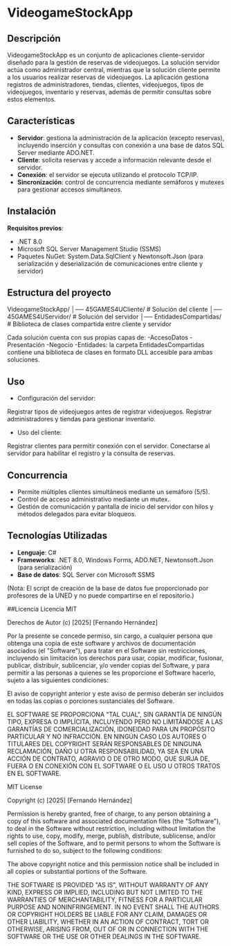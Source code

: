# VideogameStockApp

## Descripción
VideogameStockApp es un conjunto de aplicaciones cliente-servidor diseñado para la gestión de reservas de videojuegos. La solución servidor actúa como administrador central, mientras que la solución cliente permite a los usuarios realizar reservas de videojuegos. La aplicación gestiona registros de administradores, tiendas, clientes, videojuegos, tipos de videojuegos, inventario y reservas, además de permitir consultas sobre estos elementos.

## Características
- **Servidor**: gestiona la administración de la aplicación (excepto reservas), incluyendo inserción y consultas con conexión a una base de datos SQL Server mediante ADO.NET.
- **Cliente**: solicita reservas y accede a información relevante desde el servidor.
- **Conexión**: el servidor se ejecuta utilizando el protocolo TCP/IP.
- **Sincronización**: control de concurrencia mediante semáforos y mutexes para gestionar accesos simultáneos.

## Instalación
**Requisitos previos**:

- .NET 8.0
- Microsoft SQL Server Management Studio (SSMS)
- Paquetes NuGet: System.Data.SqlClient y Newtonsoft.Json (para serialización y deserialización de comunicaciones entre cliente y servidor)


## Estructura del proyecto
VideogameStockApp/
│── 45GAMES4UCliente/        # Solución del cliente
│── 45GAMES4UServidor/       # Solución del servidor
│── EntidadesCompartidas/    # Biblioteca de clases compartida entre cliente y servidor

Cada solución cuenta con sus propias capas de:
-AccesoDatos
-Presentación
-Negocio
-Entidades: la carpeta EntidadesCompartidas contiene una biblioteca de clases en formato DLL accesible para ambas soluciones.


## Uso
- Configuración del servidor:

Registrar tipos de videojuegos antes de registrar videojuegos.
Registrar administradores y tiendas para gestionar inventario.

- Uso del cliente:

Registrar clientes para permitir conexión con el servidor.
Conectarse al servidor para habilitar el registro y la consulta de reservas.

## Concurrencia
- Permite múltiples clientes simultáneos mediante un semáforo (5/5).
- Control de acceso administrativo mediante un mutex.
- Gestión de comunicación y pantalla de inicio del servidor con hilos y métodos delegados para evitar bloqueos.

## Tecnologías Utilizadas
- **Lenguaje**: C#
- **Frameworks**: .NET 8.0, Windows Forms, ADO.NET, Newtonsoft.Json (para serialización)
- **Base de datos**: SQL Server con Microsoft SSMS

(Nota: El script de creación de la base de datos fue proporcionado por profesores de la UNED y no puede compartirse en el repositorio.)

##Licencia
Licencia MIT

Derechos de Autor (c) [2025] [Fernando Hernández]

Por la presente se concede permiso, sin cargo, a cualquier persona que obtenga una copia
de este software y archivos de documentación asociados (el "Software"), para tratar
en el Software sin restricciones, incluyendo sin limitación los derechos
para usar, copiar, modificar, fusionar, publicar, distribuir, sublicenciar, y/o vender
copias del Software, y para permitir a las personas a quienes se les proporcione el Software
hacerlo, sujeto a las siguientes condiciones:

El aviso de copyright anterior y este aviso de permiso deberán ser incluidos en todas
las copias o porciones sustanciales del Software.

EL SOFTWARE SE PROPORCIONA "TAL CUAL", SIN GARANTÍA DE NINGÚN TIPO, EXPRESA O
IMPLÍCITA, INCLUYENDO PERO NO LIMITÁNDOSE A LAS GARANTÍAS DE COMERCIALIZACIÓN,
IDONEIDAD PARA UN PROPÓSITO PARTICULAR Y NO INFRACCIÓN. EN NINGÚN CASO LOS
AUTORES O TITULARES DEL COPYRIGHT SERÁN RESPONSABLES DE NINGUNA RECLAMACIÓN, DAÑO U OTRA
RESPONSABILIDAD, YA SEA EN UNA ACCIÓN DE CONTRATO, AGRAVIO O DE OTRO MODO, QUE SURJA DE,
FUERA O EN CONEXIÓN CON EL SOFTWARE O EL USO U OTROS TRATOS EN EL
SOFTWARE.

MIT License

Copyright (c) [2025] [Fernando Hernández]

Permission is hereby granted, free of charge, to any person obtaining a copy
of this software and associated documentation files (the "Software"), to deal
in the Software without restriction, including without limitation the rights
to use, copy, modify, merge, publish, distribute, sublicense, and/or sell
copies of the Software, and to permit persons to whom the Software is
furnished to do so, subject to the following conditions:

The above copyright notice and this permission notice shall be included in all
copies or substantial portions of the Software.

THE SOFTWARE IS PROVIDED "AS IS", WITHOUT WARRANTY OF ANY KIND, EXPRESS OR
IMPLIED, INCLUDING BUT NOT LIMITED TO THE WARRANTIES OF MERCHANTABILITY,
FITNESS FOR A PARTICULAR PURPOSE AND NONINFRINGEMENT. IN NO EVENT SHALL THE
AUTHORS OR COPYRIGHT HOLDERS BE LIABLE FOR ANY CLAIM, DAMAGES OR OTHER
LIABILITY, WHETHER IN AN ACTION OF CONTRACT, TORT OR OTHERWISE, ARISING FROM,
OUT OF OR IN CONNECTION WITH THE SOFTWARE OR THE USE OR OTHER DEALINGS IN THE
SOFTWARE.
